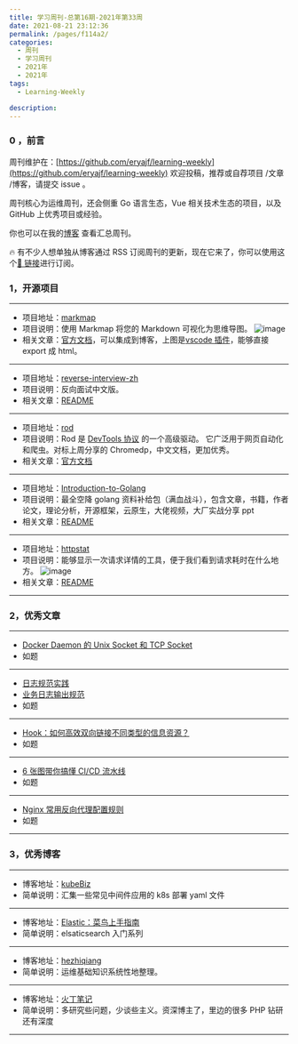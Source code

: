 ```yaml
---
title: 学习周刊-总第16期-2021年第33周
date: 2021-08-21 23:12:36
permalink: /pages/f114a2/
categories:
  - 周刊
  - 学习周刊
  - 2021年
  - 2021年
tags:
  - Learning-Weekly

description:
---
```


### 0 ，前言

周刊维护在：[https://github.com/eryajf/learning-weekly](https://github.com/eryajf/learning-weekly) 欢迎投稿，推荐或自荐项目 /文章 /博客，请提交 issue 。

周刊核心为运维周刊，还会侧重 Go 语言生态，Vue 相关技术生态的项目，以及 GitHub 上优秀项目或经验。

你也可以在我的[博客](https://wiki.eryajf.net/learning-weekly/) 查看汇总周刊。

🔥 有不少人想单独从博客通过 RSS 订阅周刊的更新，现在它来了，你可以使用这个[🔗 链接](https://wiki.eryajf.net/learning-weekly.xml)进行订阅。

### **1，开源项目**

---

- 项目地址：[markmap](https://github.com/gera2ld/markmap)
- 项目说明：使用 Markmap 将您的 Markdown 可视化为思维导图。
  ![image](http://t.eryajf.net/imgs/2021/09/0fc151e5be2269c0.jpg)
- 相关文章：[官方文档](https://markmap.js.org/docs)，可以集成到博客，上图是[vscode 插件](https://marketplace.visualstudio.com/items?itemName=gera2ld.markmap-vscode)，能够直接 export 成 html。

---

- 项目地址：[reverse-interview-zh](https://github.com/yifeikong/reverse-interview-zh)
- 项目说明：反向面试中文版。
- 相关文章：[README](https://github.com/orf/gping/blob/master/readme.md)

---

- 项目地址：[rod](https://github.com/go-rod/rod)
- 项目说明：Rod 是 [DevTools 协议](https://chromedevtools.github.io/devtools-protocol) 的一个高级驱动。 它广泛用于网页自动化和爬虫。对标上周分享的 Chromedp，中文文档，更加优秀。
- 相关文章：[官方文档](https://go-rod.github.io/i18n/zh-CN/#/)

---

- 项目地址：[Introduction-to-Golang](https://github.com/0voice/Introduction-to-Golang)
- 项目说明：最全空降 golang 资料补给包（满血战斗），包含文章，书籍，作者论文，理论分析，开源框架，云原生，大佬视频，大厂实战分享 ppt
- 相关文章：[README](https://github.com/0voice/Introduction-to-Golang/blob/main/README.md)

---

- 项目地址：[httpstat](https://github.com/davecheney/httpstat)
- 项目说明：能够显示一次请求详情的工具，便于我们看到请求耗时在什么地方。
  ![image](http://t.eryajf.net/imgs/2021/09/32822e281794e5ad.jpg)
- 相关文章：[README](https://github.com/davecheney/httpstat/blob/master/README.md)

---

### **2，优秀文章**

---

- [Docker Daemon 的 Unix Socket 和 TCP Socket](https://mp.weixin.qq.com/s/GqIvqPDP81pu-5JmDe17oQ)
- 如题

---

- [日志规范实践](https://blog.51cto.com/dengchj/2944275)
- [业务日志输出规范](https://blog.51cto.com/swiki/2528510?xiangguantuijian&04)
- 如题

---

- [Hook：如何高效双向链接不同类型的信息资源？](https://sspai.com/post/68344)
- 如题

---

- [6 张图带你搞懂 CI/CD 流水线](https://mp.weixin.qq.com/s/oXQFuFLmvZ_Jle_aysQs0g)
- 如题

---

- [Nginx 常用反向代理配置规则](https://segmentfault.com/a/1190000022501310)
- 如题

---

### **3，优秀博客**

---

- 博客地址：[kubeBiz](https://www.kubebiz.com/)
- 简单说明：汇集一些常见中间件应用的 k8s 部署 yaml 文件

---

- 博客地址：[Elastic：菜鸟上手指南](https://elasticstack.blog.csdn.net/article/details/102728604)
- 简单说明：elsaticsearch 入门系列

---

- 博客地址：[hezhiqiang](https://he.zhiqiang.cloud/)
- 简单说明：运维基础知识系统性地整理。

---

- 博客地址：[火丁笔记](https://blog.huoding.com/)
- 简单说明：多研究些问题，少谈些主义。资深博主了，里边的很多 PHP 钻研还有深度

---
